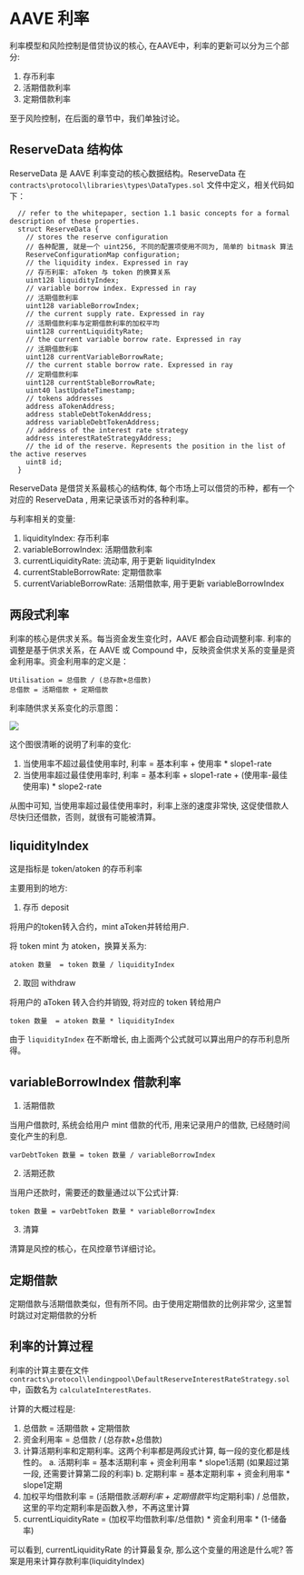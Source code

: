 # AAVE 利率

利率模型和风险控制是借贷协议的核心, 在AAVE中，利率的更新可以分为三个部分:
1. 存币利率
2. 活期借款利率
3. 定期借款利率

至于风险控制，在后面的章节中，我们单独讨论。

## ReserveData 结构体

ReserveData 是 AAVE 利率变动的核心数据结构。ReserveData 在 `contracts\protocol\libraries\types\DataTypes.sol` 文件中定义，相关代码如下：

```
  // refer to the whitepaper, section 1.1 basic concepts for a formal description of these properties.
  struct ReserveData {
    // stores the reserve configuration
    // 各种配置, 就是一个 uint256, 不同的配置项使用不同为, 简单的 bitmask 算法
    ReserveConfigurationMap configuration;
    // the liquidity index. Expressed in ray
    // 存币利率: aToken 与 token 的换算关系
    uint128 liquidityIndex;
    // variable borrow index. Expressed in ray
    // 活期借款利率
    uint128 variableBorrowIndex;
    // the current supply rate. Expressed in ray
    // 活期借款利率与定期借款利率的加权平均
    uint128 currentLiquidityRate;
    // the current variable borrow rate. Expressed in ray
    // 活期借款利率
    uint128 currentVariableBorrowRate;
    // the current stable borrow rate. Expressed in ray
    // 定期借款利率
    uint128 currentStableBorrowRate;
    uint40 lastUpdateTimestamp;
    // tokens addresses
    address aTokenAddress;
    address stableDebtTokenAddress;
    address variableDebtTokenAddress;
    // address of the interest rate strategy
    address interestRateStrategyAddress;
    // the id of the reserve. Represents the position in the list of the active reserves
    uint8 id;
  }

```
ReserveData 是借贷关系最核心的结构体, 每个市场上可以借贷的币种，都有一个对应的 ReserveData , 用来记录该币对的各种利率。

与利率相关的变量:
1. liquidityIndex: 存币利率
2. variableBorrowIndex: 活期借款利率
3. currentLiquidityRate: 流动率, 用于更新 liquidityIndex
4. currentStableBorrowRate: 定期借款率
5. currentVariableBorrowRate: 活期借款率, 用于更新 variableBorrowIndex

## 两段式利率

利率的核心是供求关系。每当资金发生变化时，AAVE 都会自动调整利率. 利率的调整是基于供求关系，在 AAVE 或 Compound 中，反映资金供求关系的变量是资金利用率。资金利用率的定义是：
```
Utilisation = 总借款 / (总存款+总借款)
总借款 = 活期借款 + 定期借款
```

利率随供求关系变化的示意图：

![](/images/aave/capital-utilisation-rate.png)

这个图很清晰的说明了利率的变化:
1. 当使用率不超过最佳使用率时, 利率 = 基本利率 + 使用率 * slope1-rate
2. 当使用率超过最佳使用率时, 利率 = 基本利率 + slope1-rate + (使用率-最佳使用率) * slope2-rate

从图中可知, 当使用率超过最佳使用率时，利率上涨的速度非常快, 这促使借款人尽快归还借款，否则，就很有可能被清算。

## liquidityIndex

这是指标是 token/atoken 的存币利率

主要用到的地方:

1. 存币 deposit

将用户的token转入合约，mint aToken并转给用户.

将 token mint 为 atoken，换算关系为:

```
atoken 数量  = token 数量 / liquidityIndex
```

2. 取回 withdraw

将用户的 aToken 转入合约并销毁, 将对应的 token 转给用户

```
token 数量  = atoken 数量 * liquidityIndex
```

由于 `liquidityIndex` 在不断增长, 由上面两个公式就可以算出用户的存币利息所得。

## variableBorrowIndex 借款利率

1. 活期借款

当用户借款时, 系统会给用户 mint 借款的代币, 用来记录用户的借款, 已经随时间变化产生的利息.

```
varDebtToken 数量 = token 数量 / variableBorrowIndex
```
2. 活期还款

当用户还款时，需要还的数量通过以下公式计算:

```
token 数量 = varDebtToken 数量 * variableBorrowIndex
```

3. 清算

清算是风控的核心，在风控章节详细讨论。


## 定期借款

定期借款与活期借款类似，但有所不同。由于使用定期借款的比例非常少, 这里暂时跳过对定期借款的分析


## 利率的计算过程

利率的计算主要在文件 `contracts\protocol\lendingpool\DefaultReserveInterestRateStrategy.sol` 中，函数名为 `calculateInterestRates`. 

计算的大概过程是:

1. 总借款 = 活期借款 + 定期借款
2. 资金利用率 = 总借款 / (总存款+总借款)
3. 计算活期利率和定期利率。这两个利率都是两段式计算, 每一段的变化都是线性的。
  a. 活期利率 = 基本活期利率 + 资金利用率 * slope1活期 (如果超过第一段, 还需要计算第二段的利率)
  b. 定期利率 = 基本定期利率 + 资金利用率 * slope1定期
4. 加权平均借款利率 = (活期借款*活期利率 + 定期借款*平均定期利率) / 总借款， 这里的平均定期利率是函数入参，不再这里计算
5. currentLiquidityRate = (加权平均借款利率/总借款) * 资金利用率 * (1-储备率)

可以看到, currentLiquidityRate 的计算最复杂, 那么这个变量的用途是什么呢? 答案是用来计算存款利率(liquidityIndex)
